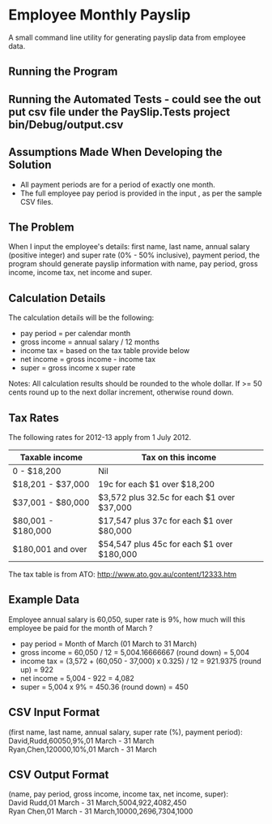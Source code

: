 Employee Monthly Payslip
========================

A small command line utility for generating payslip data from employee data.


Running the Program
-------------------

Running the Automated Tests - could see the out put csv file under the PaySlip.Tests project bin/Debug/output.csv
---------------------------



Assumptions Made When Developing the Solution
---------------------------------------------

- All payment periods are for a period of exactly one month.
- The full employee pay period is provided in the input , as per the sample CSV files.

The Problem
-----------

When I input the employee's details: first name, last name, annual salary
(positive integer) and super rate (0% - 50% inclusive), payment period, the
program should generate payslip information with name, pay period, gross income,
income tax, net income and super.

Calculation Details
-------------------

The calculation details will be the following:
- pay period = per calendar month
- gross income = annual salary / 12 months
- income tax = based on the tax table provide below
- net income = gross income - income tax
- super = gross income x super rate

Notes: All calculation results should be rounded to the whole dollar. If >= 50
cents round up to the next dollar increment, otherwise round down.

Tax Rates
---------

The following rates for 2012-13 apply from 1 July 2012.

Taxable income     | Tax on this income
-------------------|-------------------------------------------
0 - $18,200        | Nil
$18,201 - $37,000  | 19c for each $1 over $18,200
$37,001 - $80,000  | $3,572 plus 32.5c for each $1 over $37,000
$80,001 - $180,000 | $17,547 plus 37c for each $1 over $80,000
$180,001 and over  | $54,547 plus 45c for each $1 over $180,000

The tax table is from ATO: <http://www.ato.gov.au/content/12333.htm>

Example Data
------------

Employee annual salary is 60,050, super rate is 9%, how much will this employee
be paid for the month of March ?

- pay period = Month of March (01 March to 31 March)
- gross income = 60,050 / 12 = 5,004.16666667 (round down) = 5,004
- income tax = (3,572 + (60,050 - 37,000) x 0.325) / 12  = 921.9375 (round up)
= 922
- net income = 5,004 - 922 = 4,082
- super = 5,004 x 9% = 450.36 (round down) = 450

CSV Input Format
----------------

(first name, last name, annual salary, super rate (%), payment period):  
David,Rudd,60050,9%,01 March - 31 March  
Ryan,Chen,120000,10%,01 March - 31 March  

CSV Output Format
-----------------

(name, pay period, gross income, income tax, net income, super):  
David Rudd,01 March - 31 March,5004,922,4082,450  
Ryan Chen,01 March - 31 March,10000,2696,7304,1000  


